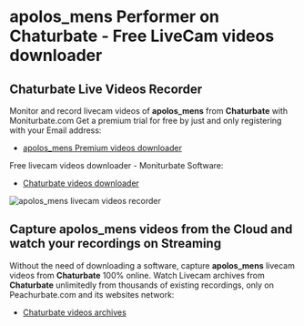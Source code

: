 # apolos_mens Performer on Chaturbate - Free LiveCam videos downloader

## Chaturbate Live Videos Recorder

Monitor and record livecam videos of **apolos_mens** from **Chaturbate** with Moniturbate.com
Get a premium trial for free by just and only registering with your Email address:
* [apolos_mens Premium videos downloader](https://moniturbate.com/request-demo-licence-key.html)

Free livecam videos downloader - Moniturbate Software:
* [Chaturbate videos downloader](https://moniturbate.com/moniturbate-download-software.html)

![apolos_mens livecam videos recorder](https://peachurnet.com/templates/moniturbate-software.png)


## Capture apolos_mens videos from the Cloud and watch your recordings on Streaming

Without the need of downloading a software, capture **apolos_mens** livecam videos from **Chaturbate** 100% online.
Watch Livecam archives from **Chaturbate** unlimitedly from thousands of existing recordings, only on Peachurbate.com and its websites network:
* [Chaturbate videos archives](https://peachurnet.com/)